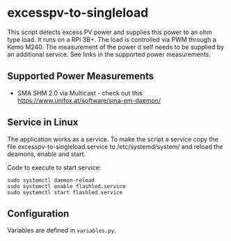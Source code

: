 # excesspv-to-singleload
This script detects excess PV power and supplies this power to an ohm type load. It runs on a RPi 3B+. The load is controlled via PWM through a Kemo M240. The measurement of the power it self needs to be supplied by an additional service. See links in the supported power measurements.

## Supported Power Measurements
* SMA SHM 2.0 via Multicast - check out this https://www.unifox.at/software/sma-em-daemon/

## Service in Linux
The application works as a service. To make the script a service copy the file excesspv-to-singleload.service to /etc/systemd/system/ and reload the deamons, enable and start.

Code to execute to start service:
```
sudo systemctl daemon-reload
sudo systemctl enable flashled.service
sudo systemctl start flashled.service
```
## Configuration
Variables are defined in `variables.py`.

